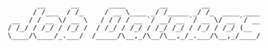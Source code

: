 

<pre>
       __      __       ____        __        __                  
      / /___  / /_     / __ \____ _/ /_____ _/ /_  ____ _________ 
 __  / / __ \/ __ \   / / / / __ `/ __/ __ `/ __ \/ __ `/ ___/ _ \
/ /_/ / /_/ / /_/ /  / /_/ / /_/ / /_/ /_/ / /_/ / /_/ (__  )  __/
\____/\____/_.___/  /_____/\__,_/\__/\__,_/_.___/\__,_/____/\___/ 
                                                                  
</pre>
